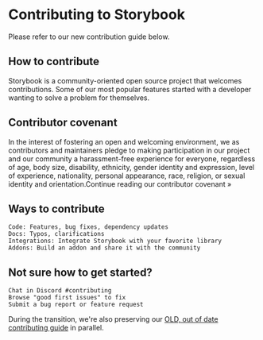 <h1>Contributing to Storybook</h1>

Please refer to our new contribution guide below. 

<h2>How to contribute</h2>

Storybook is a community-oriented open source project that welcomes contributions. Some of our most popular features started with a developer wanting to solve a problem for themselves.
    
<h2>Contributor covenant</h2>

In the interest of fostering an open and welcoming environment, we as contributors and maintainers pledge to making participation in our project and our community a harassment-free experience for everyone, regardless of age, body size, disability, ethnicity, gender identity and expression, level of experience, nationality, personal appearance, race, religion, or sexual identity and orientation.Continue reading our contributor covenant »

    
 <h2>Ways to contribute</h2>

    Code: Features, bug fixes, dependency updates
    Docs: Typos, clarifications
    Integrations: Integrate Storybook with your favorite library
    Addons: Build an addon and share it with the community
 
<h2>Not sure how to get started?</h2>

    Chat in Discord #contributing
    Browse "good first issues" to fix
    Submit a bug report or feature request

During the transition, we're also preserving our [OLD, out of date contributing guide](./CONTRIBUTING.old.md) in parallel.
